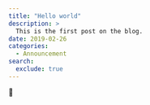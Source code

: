 ```yaml
---
title: "Hello world"
description: >
  This is the first post on the blog.
date: 2019-02-26
categories:
  - Announcement
search:
  exclude: true
---
```


:wave: